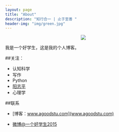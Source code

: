 ```yaml
---
layout: page
title: "About"
description: "知行合一 | 止于至善 "
header-img: "img/green.jpg"
---
```



<center>
    <img src="http://o9m8cmsd5.bkt.clouddn.com/agoodstu-s.jpg">
</center>

我是一个好学生，这是我的个人博客。


##关注：


- 认知科学
- 写作
- Python
- [阳志平](http://www.yangzhiping.com/)
- 心理学


##联系

- [博客：www.agoodstu.com](www.agoodstu.com)

- [微博@一个好学生2015](http://weibo.com/2352211393)






